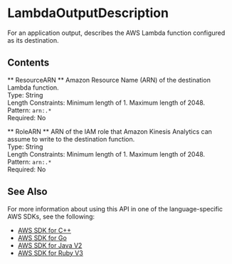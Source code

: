 # LambdaOutputDescription<a name="API_LambdaOutputDescription"></a>

For an application output, describes the AWS Lambda function configured as its destination\. 

## Contents<a name="API_LambdaOutputDescription_Contents"></a>

 ** ResourceARN **   <a name="analytics-Type-LambdaOutputDescription-ResourceARN"></a>
Amazon Resource Name \(ARN\) of the destination Lambda function\.  
Type: String  
Length Constraints: Minimum length of 1\. Maximum length of 2048\.  
Pattern: `arn:.*`   
Required: No

 ** RoleARN **   <a name="analytics-Type-LambdaOutputDescription-RoleARN"></a>
ARN of the IAM role that Amazon Kinesis Analytics can assume to write to the destination function\.  
Type: String  
Length Constraints: Minimum length of 1\. Maximum length of 2048\.  
Pattern: `arn:.*`   
Required: No

## See Also<a name="API_LambdaOutputDescription_SeeAlso"></a>

For more information about using this API in one of the language\-specific AWS SDKs, see the following:
+  [AWS SDK for C\+\+](https://docs.aws.amazon.com/goto/SdkForCpp/kinesisanalytics-2015-08-14/LambdaOutputDescription) 
+  [AWS SDK for Go](https://docs.aws.amazon.com/goto/SdkForGoV1/kinesisanalytics-2015-08-14/LambdaOutputDescription) 
+  [AWS SDK for Java V2](https://docs.aws.amazon.com/goto/SdkForJavaV2/kinesisanalytics-2015-08-14/LambdaOutputDescription) 
+  [AWS SDK for Ruby V3](https://docs.aws.amazon.com/goto/SdkForRubyV3/kinesisanalytics-2015-08-14/LambdaOutputDescription) 